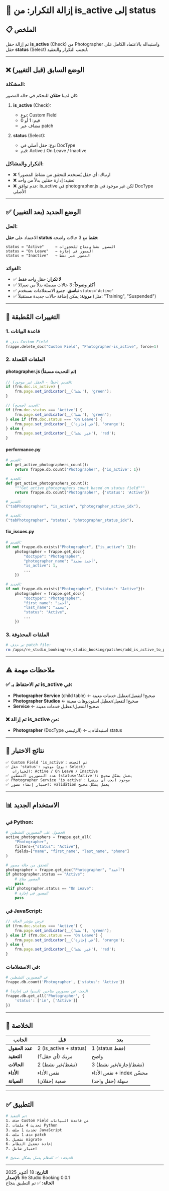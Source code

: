 # 🔄 إزالة التكرار: من is_active إلى status

## 📋 الملخص
تم إزالة حقل **is_active** (Check) من Photographer واستبداله بالاعتماد الكامل على حقل **status** (Select) لتجنب التكرار والتعقيد.

---

## ❌ الوضع السابق (قبل التغيير)

### المشكلة:
كان لدينا **حقلان** للتحكم في حالة المصور:

1. **is_active** (Check): 
   - نوع: Custom Field
   - قيم: 1 أو 0
   - مضاف عبر patch

2. **status** (Select):
   - نوع: حقل أصلي في DocType
   - قيم: Active / On Leave / Inactive

### التكرار والمشاكل:
- ❌ ارتباك: أي حقل يُستخدم للتحقق من نشاط المصور؟
- ❌ تعقيد: إدارة حقلين بدلاً من واحد
- ❌ عدم توافق: is_active في photographer.js لكن غير موجود في DocType الأصلي

---

## ✅ الوضع الجديد (بعد التغيير)

### الحل:
الاعتماد على **حقل status فقط** مع 3 حالات واضحة:

```
status = "Active"     → المصور نشط ومتاح للحجوزات
status = "On Leave"   → المصور في إجازة
status = "Inactive"   → المصور غير نشط
```

### الفوائد:
- ✅ **لا تكرار**: حقل واحد فقط
- ✅ **أكثر وضوحاً**: 3 حالات مفصلة بدلاً من نعم/لا
- ✅ **تناسق**: جميع الاستعلامات تستخدم `status='Active'`
- ✅ **مرونة**: يمكن إضافة حالات جديدة مستقبلاً (مثل: "Training", "Suspended")

---

## 🔧 التغييرات المُطبقة

### 1. قاعدة البيانات
```python
# حذف Custom Field
frappe.delete_doc("Custom Field", "Photographer-is_active", force=1)
```

### 2. الملفات المُعدلة

#### **photographer.js** (تم التحديث مسبقاً)
```javascript
// القديم (خطأ - الحقل غير موجود):
if (frm.doc.is_active) {
    frm.page.set_indicator(__('نشط'), 'green');
}

// الجديد (صحيح):
if (frm.doc.status === 'Active') {
    frm.page.set_indicator(__('نشط'), 'green');
} else if (frm.doc.status === 'On Leave') {
    frm.page.set_indicator(__('في إجازة'), 'orange');
} else {
    frm.page.set_indicator(__('غير نشط'), 'red');
}
```

#### **performance.py**
```python
# القديم:
def get_active_photographers_count():
    return frappe.db.count('Photographer', {'is_active': 1})

# الجديد:
def get_active_photographers_count():
    """Get active photographers count based on status field"""
    return frappe.db.count('Photographer', {'status': 'Active'})
```

```python
# القديم:
("tabPhotographer", "is_active", "photographer_active_idx"),

# الجديد:
("tabPhotographer", "status", "photographer_status_idx"),
```

#### **fix_issues.py**
```python
# القديم:
if not frappe.db.exists("Photographer", {"is_active": 1}):
    photographer = frappe.get_doc({
        "doctype": "Photographer",
        "photographer_name": "أحمد محمد",
        "is_active": 1,
        ...
    })

# الجديد:
if not frappe.db.exists("Photographer", {"status": "Active"}):
    photographer = frappe.get_doc({
        "doctype": "Photographer",
        "first_name": "أحمد",
        "last_name": "محمد",
        "status": "Active",
        ...
    })
```

### 3. الملفات المحذوفة
```bash
# تم حذف patch file:
rm /apps/re_studio_booking/re_studio_booking/patches/add_is_active_to_photographer.py
```

---

## ⚠️ ملاحظات مهمة

### ✅ تم الاحتفاظ بـ is_active في:
- **Photographer Service** (child table) ← صحيح! لتفعيل/تعطيل خدمات معينة
- **Photographer Studios** ← صحيح! لتفعيل/تعطيل استوديوهات معينة
- **Service** ← صحيح! لتفعيل/تعطيل خدمات معينة

### ❌ تم إزالة is_active من:
- **Photographer** (DocType الرئيسي) ← استبدلناه بـ status

---

## 🧪 نتائج الاختبار

```
✅ Custom Field 'is_active': تم الحذف
✅ حقل 'status': موجود (نوع: Select)
   الخيارات: Active / On Leave / Inactive
✅ عدد المصورين النشطين (status='Active'): يعمل بشكل صحيح
✅ Photographer Service 'is_active': موجود (يجب أن يبقى)
✅ اختبار إنشاء مصور: validation يعمل بشكل صحيح
```

---

## 📊 الاستخدام الجديد

### في Python:
```python
# الحصول على المصورين النشطين
active_photographers = frappe.get_all(
    "Photographer",
    filters={"status": "Active"},
    fields=["name", "first_name", "last_name", "phone"]
)

# التحقق من حالة مصور
photographer = frappe.get_doc("Photographer", "أحمد")
if photographer.status == "Active":
    # المصور متاح
    pass
elif photographer.status == "On Leave":
    # المصور في إجازة
    pass
```

### في JavaScript:
```javascript
// عرض مؤشر الحالة
if (frm.doc.status === 'Active') {
    frm.page.set_indicator(__('نشط'), 'green');
} else if (frm.doc.status === 'On Leave') {
    frm.page.set_indicator(__('في إجازة'), 'orange');
} else {
    frm.page.set_indicator(__('غير نشط'), 'red');
}
```

### في الاستعلامات:
```python
# عد المصورين النشطين
frappe.db.count('Photographer', {'status': 'Active'})

# البحث عن مصورين متاحين (ليسوا في إجازة)
frappe.db.get_all('Photographer', {
    'status': ['in', ['Active']]
})
```

---

## 🎯 الخلاصة

| الجانب | قبل | بعد |
|--------|-----|-----|
| **عدد الحقول** | 2 (is_active + status) | 1 (status فقط) |
| **التعقيد** | مربك (أي حقل؟) | واضح |
| **الحالات** | 2 (نشط/غير نشط) | 3 (نشط/إجازة/غير نشط) |
| **الأداء** | نفس الأداء | نفس الأداء + index محسّن |
| **الصيانة** | صعبة (حقلان) | سهلة (حقل واحد) |

---

## ✅ التطبيق

```bash
# تم التنفيذ:
1. حذف Custom Field من قاعدة البيانات
2. تحديث 4 ملفات Python
3. تحديث 1 ملف JavaScript
4. حذف 1 ملف patch
5. تشغيل migrate
6. إعادة تشغيل النظام
7. اختبار شامل

# النتيجة: ✅ النظام يعمل بشكل صحيح
```

---

**التاريخ:** 18 أكتوبر 2025  
**الإصدار:** Re Studio Booking 0.0.1  
**الحالة:** ✅ تم التطبيق بنجاح
